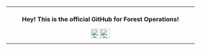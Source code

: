 <hr>
<div align="center">
  <h3>Hey! This is the official GitHub for Forest Operations!</h3>
  <p>
    <!-- credits: vast -->
    <div style="display: flex; justify-content: center; align-items: center;">
      <img height="25" src="https://api.visitorbadge.io/api/VisitorHit?user=Forest-Operations&countColor=%23674fc9" alt="Profile Views"/>
      <!-- <img height="25" src="https://img.shields.io/github/followers/Devuxious?color=674fc9&style=for-the-badge&logo=github&label=Followers" alt="Followers"/> -->
      <img height="25" src="https://img.shields.io/github/stars/Forest-Operations?color=674fc9&style=for-the-badge&logo=github&label=Stars" alt="Stars"/>
    </div>
  </p>
</div>

<hr>
